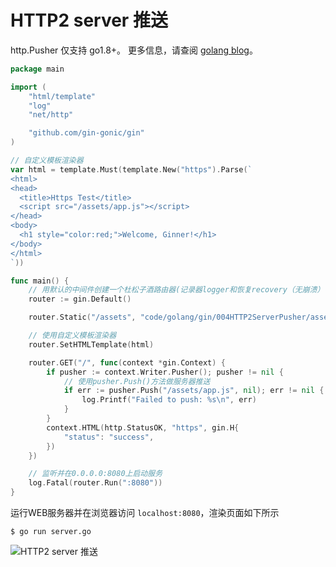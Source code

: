 # HTTP2 server 推送

http.Pusher 仅支持 go1.8+。 更多信息，请查阅 [golang blog](https://blog.golang.org/h2push)。

```go
package main

import (
	"html/template"
	"log"
	"net/http"

	"github.com/gin-gonic/gin"
)

// 自定义模板渲染器
var html = template.Must(template.New("https").Parse(`
<html>
<head>
  <title>Https Test</title>
  <script src="/assets/app.js"></script>
</head>
<body>
  <h1 style="color:red;">Welcome, Ginner!</h1>
</body>
</html>
`))

func main() {
	// 用默认的中间件创建一个杜松子酒路由器(记录器logger和恢复recovery（无崩溃）中间件)
	router := gin.Default()

	router.Static("/assets", "code/golang/gin/004HTTP2ServerPusher/assets")

	// 使用自定义模板渲染器
	router.SetHTMLTemplate(html)

	router.GET("/", func(context *gin.Context) {
		if pusher := context.Writer.Pusher(); pusher != nil {
			// 使用pusher.Push()方法做服务器推送
			if err := pusher.Push("/assets/app.js", nil); err != nil {
				log.Printf("Failed to push: %s\n", err)
			}
		}
		context.HTML(http.StatusOK, "https", gin.H{
			"status": "success",
		})
	})

	// 监听并在0.0.0.0:8080上启动服务
	log.Fatal(router.Run(":8080"))
}
```

运行WEB服务器并在浏览器访问 `localhost:8080`，渲染页面如下所示


```shell
$ go run server.go
```

![HTTP2 server 推送](https://lucklit.oss-cn-beijing.aliyuncs.com/written/Snip20191217_57.png)